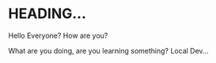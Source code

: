 # HEADING...

Hello Everyone? How are you?

What are you doing, are you learning something?
Local Dev...
